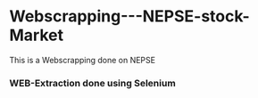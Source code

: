 # Webscrapping---NEPSE-stock-Market
This is a Webscrapping done on NEPSE 
### WEB-Extraction done using Selenium
